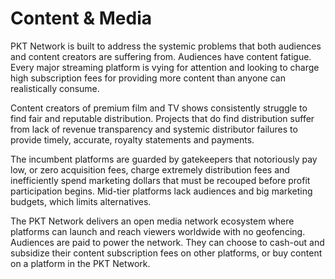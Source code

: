 # Content & Media

PKT Network is built to address the systemic problems that both audiences and content creators are suffering from. Audiences have content fatigue. Every major streaming platform is vying for attention and looking to charge high subscription fees for providing more content than anyone can realistically consume.

Content creators of premium film and TV shows consistently struggle to find fair and reputable distribution. Projects that do find distribution suffer from lack of revenue transparency and systemic distributor failures to provide timely, accurate, royalty statements and payments. 

The incumbent platforms are guarded by gatekeepers that notoriously pay low, or zero acquisition fees, charge extremely distribution fees and inefficiently spend marketing dollars that must be recouped before profit participation begins. Mid-tier platforms lack audiences and big marketing budgets, which limits alternatives.

The PKT Network delivers an open media network ecosystem where platforms can launch and reach viewers worldwide with no geofencing. Audiences are paid to power the network. They can choose to cash-out and subsidize their content subscription fees on other platforms, or buy content on a platform in the PKT Network.
